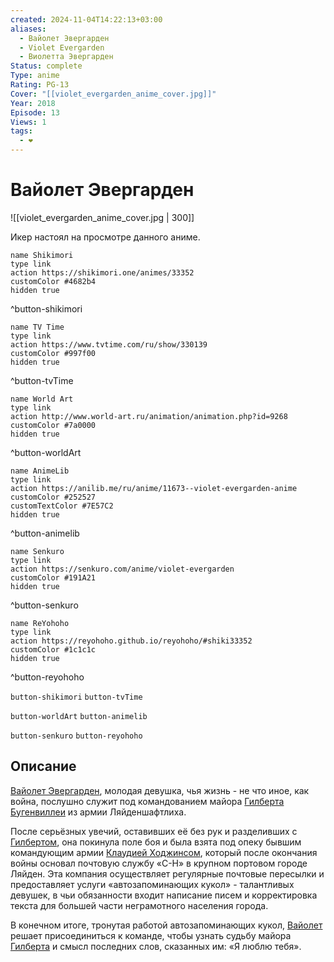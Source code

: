 ```yaml
---
created: 2024-11-04T14:22:13+03:00
aliases:
  - Вайолет Эвергарден
  - Violet Evergarden
  - Виолетта Эвергарден
Status: complete
Type: anime
Rating: PG-13
Cover: "[[violet_evergarden_anime_cover.jpg]]"
Year: 2018
Episode: 13
Views: 1
tags:
  - ❤
---
```


# Вайолет Эвергарден

![[violet_evergarden_anime_cover.jpg | 300]]

Икер настоял на просмотре данного аниме.

```button
name Shikimori
type link
action https://shikimori.one/animes/33352
customColor #4682b4
hidden true
```
^button-shikimori

```button
name TV Time
type link
action https://www.tvtime.com/ru/show/330139
customColor #997f00
hidden true
```
^button-tvTime

```button
name World Art
type link
action http://www.world-art.ru/animation/animation.php?id=9268
customColor #7a0000
hidden true
```
^button-worldArt

```button
name AnimeLib
type link
action https://anilib.me/ru/anime/11673--violet-evergarden-anime
customColor #252527
customTextColor #7E57C2
hidden true
```
^button-animelib

```button
name Senkuro
type link
action https://senkuro.com/anime/violet-evergarden
customColor #191A21
hidden true
```
^button-senkuro

```button
name ReYohoho
type link
action https://reyohoho.github.io/reyohoho/#shiki33352
customColor #1c1c1c
hidden true
```
^button-reyohoho

`button-shikimori` `button-tvTime`

`button-worldArt` `button-animelib`

`button-senkuro` `button-reyohoho`

## Описание

[Вайолет Эвергарден](https://shikimori.one/characters/141354-violet-evergarden), молодая девушка, чья жизнь - не что иное, как война, послушно служит под командованием майора [Гилберта Бугенвиллеи](https://shikimori.one/characters/152271-gilbert-bougainvillea) из армии Ляйденшафтлиха.

После серьёзных увечий, оставивших её без рук и разделивших с [Гилбертом](https://shikimori.one/characters/152271-gilbert-bougainvillea), она покинула поле боя и была взята под опеку бывшим командующим армии [Клаудией Ходжинсом](https://shikimori.one/characters/152270-claudia-hodgins), который после окончания войны основал почтовую службу «C-H» в крупном портовом городе Ляйден. Эта компания осуществляет регулярные почтовые пересылки и предоставляет услуги «автозапоминающих кукол» - талантливых девушек, в чьи обязанности входит написание писем и корректировка текста для большей части неграмотного населения города.

В конечном итоге, тронутая работой автозапоминающих кукол, [Вайолет](https://shikimori.one/characters/141354-violet-evergarden) решает присоединиться к команде, чтобы узнать судьбу майора [Гилберта](https://shikimori.one/characters/152271-gilbert-bougainvillea) и смысл последних слов, сказанных им: «Я люблю тебя».
